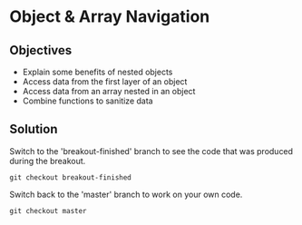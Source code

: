 # Object & Array Navigation

## Objectives

- Explain some benefits of nested objects
- Access data from the first layer of an object
- Access data from an array nested in an object
- Combine functions to sanitize data

## Solution

Switch to the 'breakout-finished' branch to see the code that was produced during the breakout.
```
git checkout breakout-finished
```
Switch back to the 'master' branch to work on your own code.
```
git checkout master
```